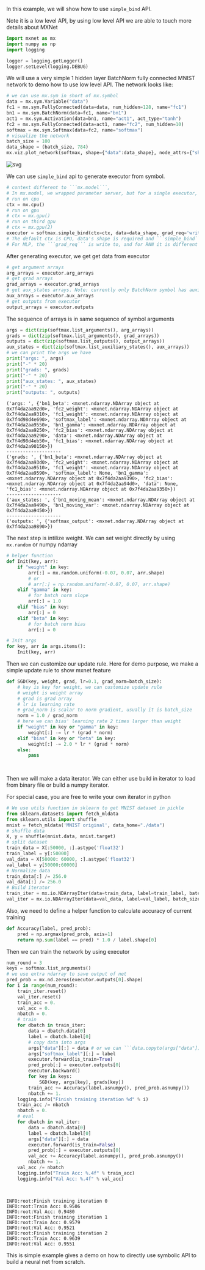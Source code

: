 
In this example, we will show how to use ```simple_bind``` API. 

Note it is a low level API, by using low level API we are able to touch more details about MXNet


```python
import mxnet as mx
import numpy as np
import logging

logger = logging.getLogger()
logger.setLevel(logging.DEBUG)
```

We will use a very simple 1 hidden layer BatchNorm fully connected MNIST network to demo how to use low level API.
The network looks like:


```python
# we can use mx.sym in short of mx.symbol
data = mx.sym.Variable("data")
fc1 = mx.sym.FullyConnected(data=data, num_hidden=128, name="fc1")
bn1 = mx.sym.BatchNorm(data=fc1, name="bn1")
act1 = mx.sym.Activation(data=bn1, name="act1", act_type="tanh")
fc2 = mx.sym.FullyConnected(data=act1, name="fc2", num_hidden=10)
softmax = mx.sym.Softmax(data=fc2, name="softmax")
# visualize the network
batch_size = 100
data_shape = (batch_size, 784)
mx.viz.plot_network(softmax, shape={"data":data_shape}, node_attrs={"shape":'oval',"fixedsize":'false'})
```




![svg](output_3_0.svg)



We can use ```simple_bind``` api to generate executor from symbol.


```python
# context different to ```mx.model```, 
# In mx.model, we wrapped parameter server, but for a single executor, the context is only able to be ONE device
# run on cpu
ctx = mx.cpu()
# run on gpu
# ctx = mx.gpu()
# run on third gpu
# ctx = mx.gpu(2)
executor = softmax.simple_bind(ctx=ctx, data=data_shape, grad_req='write')
# The default ctx is CPU, data's shape is required and ```simple_bind``` will try to infer all other required 
# For MLP, the ```grad_req``` is write to, and for RNN it is different
```

After generating executor, we get get data from executor


```python
# get argument arrays
arg_arrays = executor.arg_arrays
# get grad arrays
grad_arrays = executor.grad_arrays
# get aux_states arrays. Note: currently only BatchNorm symbol has auxiliary states, which is moving_mean and moving_var
aux_arrays = executor.aux_arrays
# get outputs from executor
output_arrays = executor.outputs
```

The sequence of arrays is in same sequence of symbol arguments


```python
args = dict(zip(softmax.list_arguments(), arg_arrays))
grads = dict(zip(softmax.list_arguments(), grad_arrays))
outputs = dict(zip(softmax.list_outputs(), output_arrays))
aux_states = dict(zip(softmax.list_auxiliary_states(), aux_arrays))
# we can print the args we have
print("args: ", args)
print("-" * 20)
print("grads: ", grads)
print("-" * 20)
print("aux_states: ", aux_states)
print("-" * 20)
print("outputs: ", outputs)
```

    ('args: ', {'bn1_beta': <mxnet.ndarray.NDArray object at 0x7f4da2aa92d0>, 'fc2_weight': <mxnet.ndarray.NDArray object at 0x7f4da2aa9310>, 'fc1_weight': <mxnet.ndarray.NDArray object at 0x7f4d98d4e690>, 'softmax_label': <mxnet.ndarray.NDArray object at 0x7f4da2aa9550>, 'bn1_gamma': <mxnet.ndarray.NDArray object at 0x7f4da2aa9250>, 'fc2_bias': <mxnet.ndarray.NDArray object at 0x7f4da2aa9290>, 'data': <mxnet.ndarray.NDArray object at 0x7f4d98d4eb50>, 'fc1_bias': <mxnet.ndarray.NDArray object at 0x7f4da2a90150>})
    --------------------
    ('grads: ', {'bn1_beta': <mxnet.ndarray.NDArray object at 0x7f4da2aa93d0>, 'fc2_weight': <mxnet.ndarray.NDArray object at 0x7f4da2aa9510>, 'fc1_weight': <mxnet.ndarray.NDArray object at 0x7f4da2aa9590>, 'softmax_label': None, 'bn1_gamma': <mxnet.ndarray.NDArray object at 0x7f4da2aa9390>, 'fc2_bias': <mxnet.ndarray.NDArray object at 0x7f4da2aa94d0>, 'data': None, 'fc1_bias': <mxnet.ndarray.NDArray object at 0x7f4da2aa9350>})
    --------------------
    ('aux_states: ', {'bn1_moving_mean': <mxnet.ndarray.NDArray object at 0x7f4da2aa9490>, 'bn1_moving_var': <mxnet.ndarray.NDArray object at 0x7f4da2aa9450>})
    --------------------
    ('outputs: ', {'softmax_output': <mxnet.ndarray.NDArray object at 0x7f4da2aa9890>})


The next step is intilize weight. We can set weight directly by using ```mx.random``` or numpy ndarray


```python
# helper function
def Init(key, arr):
    if "weight" in key:
        arr[:] = mx.random.uniform(-0.07, 0.07, arr.shape)
        # or
        # arr[:] = np.random.uniform(-0.07, 0.07, arr.shape)
    elif "gamma" in key:
        # for batch norm slope
        arr[:] = 1.0
    elif "bias" in key:
        arr[:] = 0
    elif "beta" in key:
        # for batch norm bias
        arr[:] = 0

# Init args
for key, arr in args.items():
    Init(key, arr)
```

Then we can customize our update rule. Here for demo purpose, we make a simple update rule to show mxnet feature


```python
def SGD(key, weight, grad, lr=0.1, grad_norm=batch_size):
    # key is key for weight, we can customize update rule
    # weight is weight array
    # grad is grad array
    # lr is learning rate
    # grad_norm is scalar to norm gradient, usually it is batch_size
    norm = 1.0 / grad_norm
    # here we can bias' learning rate 2 times larger than weight
    if "weight" in key or "gamma" in key:
        weight[:] -= lr * (grad * norm)
    elif "bias" in key or "beta" in key:
        weight[:] -= 2.0 * lr * (grad * norm)
    else:
        pass
    
    
```

Then we will make a data iterator. We can either use build in iterator to load from binary file or build a numpy iterator.

For special case, you are free to write your own iterator in python


```python
# We use utils function in sklearn to get MNIST dataset in pickle
from sklearn.datasets import fetch_mldata
from sklearn.utils import shuffle
mnist = fetch_mldata('MNIST original', data_home="./data")
# shuffle data
X, y = shuffle(mnist.data, mnist.target)
# split dataset
train_data = X[:50000, :].astype('float32')
train_label = y[:50000]
val_data = X[50000: 60000, :].astype('float32')
val_label = y[50000:60000]
# Normalize data
train_data[:] /= 256.0
val_data[:] /= 256.0
# Build iterator
train_iter = mx.io.NDArrayIter(data=train_data, label=train_label, batch_size=batch_size, shuffle=True)
val_iter = mx.io.NDArrayIter(data=val_data, label=val_label, batch_size=batch_size)
```

Also, we need to define a helper function to calculate accuracy of current training


```python
def Accuracy(label, pred_prob):
    pred = np.argmax(pred_prob, axis=1)
    return np.sum(label == pred) * 1.0 / label.shape[0]
```

Then we can train the network by using executor


```python
num_round = 3
keys = softmax.list_arguments()
# we use extra ndarray to save output of net
pred_prob = mx.nd.zeros(executor.outputs[0].shape)
for i in range(num_round):
    train_iter.reset()
    val_iter.reset()
    train_acc = 0.
    val_acc = 0.
    nbatch = 0.
    # train
    for dbatch in train_iter:
        data = dbatch.data[0]
        label = dbatch.label[0]
        # copy data into args
        args["data"][:] = data # or we can ```data.copyto(args["data"])```
        args["softmax_label"][:] = label
        executor.forward(is_train=True)
        pred_prob[:] = executor.outputs[0]
        executor.backward()
        for key in keys:
            SGD(key, args[key], grads[key])
        train_acc += Accuracy(label.asnumpy(), pred_prob.asnumpy())
        nbatch += 1.
    logging.info("Finish training iteration %d" % i)
    train_acc /= nbatch
    nbatch = 0.
    # eval
    for dbatch in val_iter:
        data = dbatch.data[0]
        label = dbatch.label[0]
        args["data"][:] = data
        executor.forward(is_train=False)
        pred_prob[:] = executor.outputs[0]
        val_acc += Accuracy(label.asnumpy(), pred_prob.asnumpy())
        nbatch += 1.
    val_acc /= nbatch
    logging.info("Train Acc: %.4f" % train_acc)
    logging.info("Val Acc: %.4f" % val_acc)
        
        
```

    INFO:root:Finish training iteration 0
    INFO:root:Train Acc: 0.9506
    INFO:root:Val Acc: 0.9480
    INFO:root:Finish training iteration 1
    INFO:root:Train Acc: 0.9579
    INFO:root:Val Acc: 0.9521
    INFO:root:Finish training iteration 2
    INFO:root:Train Acc: 0.9639
    INFO:root:Val Acc: 0.9551


This is simple example gives a demo on how to directly use symbolic API to build a neural net from scratch.


```python

```
